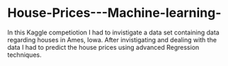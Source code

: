 # House-Prices---Machine-learning-  
In this Kaggle competiotion I had to invistigate a data set containing data regarding houses in Ames, Iowa.
After invistigating and dealing with the data I had to predict the house prices using advanced Regression techniques. 
